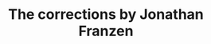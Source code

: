 ---
title: The corrections by Jonathan Franzen
categories: [Fiction Literature,Novel]
tags: [⭐⭐⭐⭐⭐⭐⭐⭐⭐⭐ 10/10,Jonathan Franzen,Story,America]
---